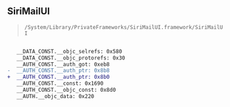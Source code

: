 ## SiriMailUI

> `/System/Library/PrivateFrameworks/SiriMailUI.framework/SiriMailUI`

```diff

   __DATA_CONST.__objc_selrefs: 0x580
   __DATA_CONST.__objc_protorefs: 0x30
   __AUTH_CONST.__auth_got: 0xeb8
-  __AUTH_CONST.__auth_ptr: 0x8b8
+  __AUTH_CONST.__auth_ptr: 0x8b0
   __AUTH_CONST.__const: 0x1690
   __AUTH_CONST.__objc_const: 0x8d0
   __AUTH.__objc_data: 0x220

```
